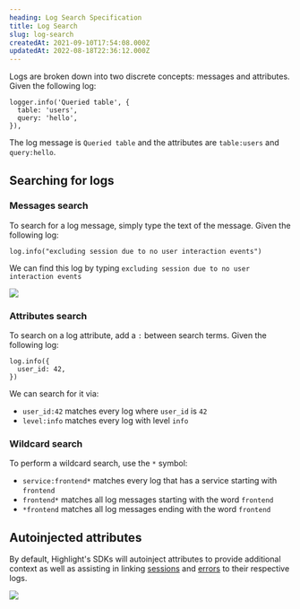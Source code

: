 ```yaml
---
heading: Log Search Specification
title: Log Search
slug: log-search
createdAt: 2021-09-10T17:54:08.000Z
updatedAt: 2022-08-18T22:36:12.000Z
---
```


Logs are broken down into two discrete concepts: messages and attributes. Given the following log:

```
logger.info('Queried table', {
  table: 'users',
  query: 'hello',
}),
```

The log message is `Queried table` and the attributes are `table:users` and `query:hello`.

## Searching for logs

### Messages search

To search for a log message, simply type the text of the message. Given the following log:

```
log.info("excluding session due to no user interaction events")
```

We can find this log by typing `excluding session due to no user interaction events`

![](/images/log-search.png)

### Attributes search

To search on a log attribute, add a `:` between search terms. Given the following log:

```
log.info({
  user_id: 42,
})
```

We can search for it via:

- `user_id:42` matches every log where `user_id` is `42`
- `level:info` matches every log with level `info`

### Wildcard search

To perform a wildcard search, use the `*` symbol:

- `service:frontend*` matches every log that has a service starting with `frontend`
- `frontend*` matches all log messages starting with the word `frontend`
- `*frontend` matches all log messages ending with the word `frontend`

## Autoinjected attributes

By default, Highlight's SDKs will autoinject attributes to provide additional context as well as assisting in linking [sessions](../1_session-replay/) and [errors](../2_error-monitoring/) to their respective logs.

![](/images/log-search-table.png)
